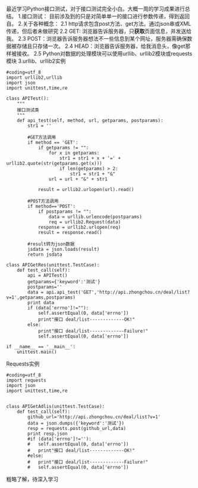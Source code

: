 ﻿最近学习Python接口测试，对于接口测试完全小白。大概一周的学习成果进行总结。
1.接口测试：
	目前涉及到的只是对简单单一的接口进行参数传递，得到返回自。
2.关于各种概念：
	2.1 http请求包含post方法、get方法。通过json串或XML传递，但后者未做研究
	2.2 GET: 浏览器告诉服务器，只**获取**页面信息，并发送给我。
	2.3 POST：浏览器告诉服务器想法不一些信息到某个网址，服务器需确保数据被存储且只存储一次。
	2.4 HEAD：浏览器告诉服务器，给我消息头，像get那样被接收。
	2.5 Python对数据的处理模块可以使用urllib、urllib2模块或requests模块
3.urllib、urllib2实例

```
#coding=utf_8
import urllib2,urllib
import json
import unittest,time,re

class APITest():
	"""
	接口测试类
	"""
	def api_test(self, method, url, getparams, postparams):
		str1 = ''

		#GET方法调用
		if method == 'GET':
			if getparams != "":
				for x in getparams:
					str1 = str1 + x + '=' + urllib2.quote(str(getparams.get(x)))
					if len(getparams) > 2:
						str1 = str1 + "&"
				url = url + "&" + str1

			result = urllib2.urlopen(url).read()

		#POST方法调用
		if method=='POST':
			if postparams != "":
				data = urllib.urlencode(postparams)
				req = urllib2.Request(data)
			response = urllib2.urlopen(req)
			result = response.read()

		#result转为json数据
		jsdata = json.loads(result)
		return jsdata

class APIGetRes(unittest.TestCase):
	def test_call(self):
		api = APITest()
		getparams={'keyword':'测试'}
		postparams=''
		data = api.api_test('GET','http://api.zhongchou.cn/deal/list?v=1',getparams,postparams)
		print data
		if (data['errno']!=""):
			self.assertEqual(0, data['errno'])
			print"接口 deal/list-------------OK!"
		else:
			print"接口 deal/list-------------Failure!"
			self.assertEqual(0, data['errno'])

if __name__ == '__main__':
	unittest.main()
```

Requests实例
```
#coding=utf_8
import requests
import json
import unittest,time,re


class APIGetAdlis(unittest.TestCase):
	def test_call(self):
		github_url='http://api.zhongchou.cn/deal/list?v=1'
		data = json.dumps({'keyword':'测试'})
		resp = requests.post(github_url,data)
		print resp.json
		#if (data['errno']!=''):
		#	self.assertEqual(0, data['errno'])
		#	print"接口 deal/list-------------OK!"
		#else:
		#	print"接口 deal/list-------------Failure!"
		#	self.assertEqual(0, data['errno'])
```
粗略了解，待深入学习